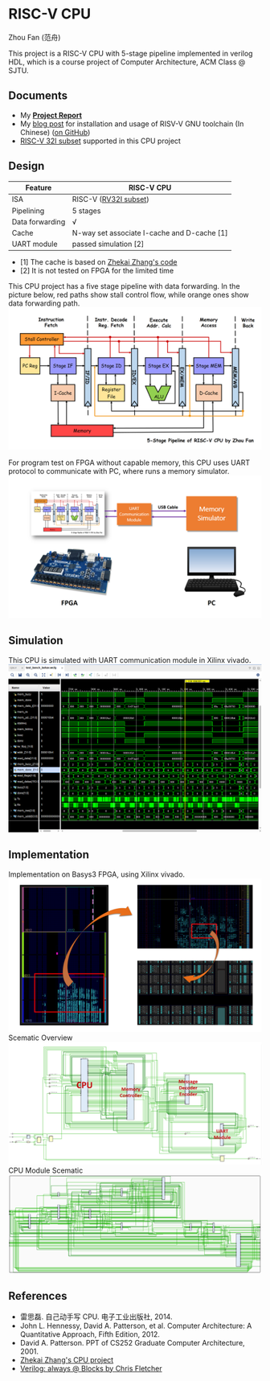 # RISC-V CPU

Zhou Fan (范舟)

This project is a RISC-V CPU with 5-stage pipeline implemented in verilog HDL, which is a course project of Computer Architecture, ACM Class @ SJTU.

## Documents

* My [**Project Report**](doc/project-report.md)
* My [blog post](http://blog.evensgn.com/riscv-gnu-toolchain/) for installation and usage of RISV-V GNU toolchain (In Chinese) ([on GitHub](doc/riscv-toolchain-installation-usage.md))
* [RISC-V 32I subset](doc/inst-supported.md) supported in this CPU project

## Design
 Feature | RISC-V CPU
--- | ---
ISA | RISC-V ([RV32I subset](doc/inst-supported.md))
Pipelining | 5 stages
Data forwarding | √
Cache | N-way set associate I-cache and D-cache [1]
UART module | passed simulation [2]

- [1] The cache is based on [Zhekai Zhang's code](https://github.com/sxtyzhangzk/mips-cpu/blob/master/src/cpu/cache.v)
- [2] It is not tested on FPGA for the limited time 

This CPU project has a five stage pipeline with data forwarding.
In the picture below, red paths show stall control flow, while orange ones show data forwarding path.
![cpu-pipeline-graph](doc/cpu-pipeline-graph.png)

For program test on FPGA without capable memory, this CPU uses UART protocol to communicate with PC, where runs a memory simulator.
![uart-simulate-memory](doc/uart-simulate-memory.png)

## Simulation
This CPU is simulated with UART communication module in Xilinx vivado.
![test-bench-wave](doc/test-bench-wave.png)

## Implementation
Implementation on Basys3 FPGA, using Xilinx vivado.
![implementation-graph](doc/implementation-graph.png)
Scematic Overview
![implementation-circuit-overview](doc/implementation-circuit-overview-captioned.png)
CPU Module Scematic
![implementation-circuit-cpu](doc/implementation-circuit-cpu.png)

## References

* 雷思磊. 自己动手写 CPU. 电子工业出版社, 2014.
* John L. Hennessy, David A. Patterson, et al. Computer Architecture: A Quantitative
Approach, Fifth Edition, 2012.
* David A. Patterson. PPT of CS252 Graduate Computer Architecture, 2001.
* [Zhekai Zhang's CPU project](https://github.com/sxtyzhangzk/cpu-judge)
* [Verilog: always @ Blocks by Chris Fletcher](doc/Always@.pdf)